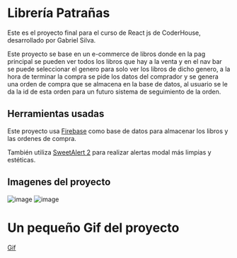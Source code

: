 # Librería Patrañas

Este es el proyecto final para el curso de React js de CoderHouse, desarrollado por Gabriel Silva.

Este proyecto se base en un e-commerce de libros donde en la pag principal se pueden ver todos los libros que hay a la venta y en el nav bar se puede seleccionar el genero para solo ver los libros de dicho genero, a la hora de terminar la compra se pide los datos del comprador y se genera una orden de compra que se almacena en la base de datos, al usuario se le da la id de esta orden para un futuro sistema de seguimiento de la orden.

## Herramientas usadas

Este proyecto usa [Firebase](https://firebase.google.com/) como base de datos para almacenar los libros y las ordenes de compra.

También utiliza [SweetAlert 2](https://sweetalert2.github.io/) para realizar alertas modal más limpias y estéticas.

## Imagenes del proyecto

![image](https://firebasestorage.googleapis.com/v0/b/coder-react-15f48.appspot.com/o/img1.png?alt=media&token=3df36451-a7a1-4d99-8d61-239789c3d40f)
![image](https://firebasestorage.googleapis.com/v0/b/coder-react-15f48.appspot.com/o/img2.png?alt=media&token=82695735-2478-4a47-b856-273213a2f07a)

# Un pequeño Gif del proyecto
[Gif](https://firebasestorage.googleapis.com/v0/b/coder-react-15f48.appspot.com/o/GifCoder.gif?alt=media&token=0bc509b5-9b8d-497f-8f11-2a15853a139c)
